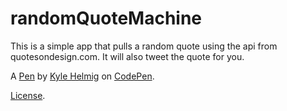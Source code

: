 # randomQuoteMachine

This is a simple app that pulls a random quote using the api from quotesondesign.com. It will also tweet the quote for you.

A [Pen](http://codepen.io/kshc46/pen/ZWrpPW) by [Kyle Helmig](http://codepen.io/kshc46) on [CodePen](http://codepen.io/).

[License](http://codepen.io/kshc46/pen/ZWrpPW/license).